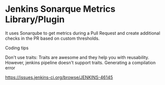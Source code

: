 # Jenkins Sonarque Metrics Library/Plugin

It uses Sonarqube to get metrics during a Pull Request and create additional checks in the PR based on custom thresholds.


Coding tips

Don't use traits: Traits are awesome and they help you with reusability. However, 
jenkins pipeline doesn't support traits. Generating a compilation error

https://issues.jenkins-ci.org/browse/JENKINS-46145
